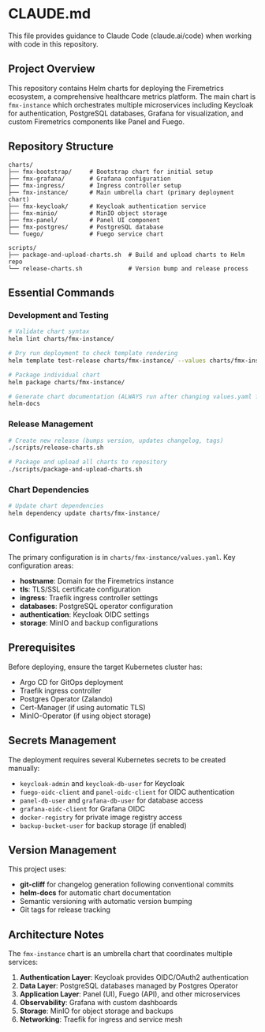 # CLAUDE.md

This file provides guidance to Claude Code (claude.ai/code) when working with code in this repository.

## Project Overview

This repository contains Helm charts for deploying the Firemetrics ecosystem, a comprehensive healthcare metrics platform. The main chart is `fmx-instance` which orchestrates multiple microservices including Keycloak for authentication, PostgreSQL databases, Grafana for visualization, and custom Firemetrics components like Panel and Fuego.

## Repository Structure

```
charts/
├── fmx-bootstrap/     # Bootstrap chart for initial setup
├── fmx-grafana/       # Grafana configuration
├── fmx-ingress/       # Ingress controller setup
├── fmx-instance/      # Main umbrella chart (primary deployment chart)
├── fmx-keycloak/      # Keycloak authentication service
├── fmx-minio/         # MinIO object storage
├── fmx-panel/         # Panel UI component
├── fmx-postgres/      # PostgreSQL database
└── fuego/             # Fuego service chart

scripts/
├── package-and-upload-charts.sh  # Build and upload charts to Helm repo
└── release-charts.sh             # Version bump and release process
```

## Essential Commands

### Development and Testing
```bash
# Validate chart syntax
helm lint charts/fmx-instance/

# Dry run deployment to check template rendering
helm template test-release charts/fmx-instance/ --values charts/fmx-instance/values.yaml

# Package individual chart
helm package charts/fmx-instance/

# Generate chart documentation (ALWAYS run after changing values.yaml files)
helm-docs
```

### Release Management
```bash
# Create new release (bumps version, updates changelog, tags)
./scripts/release-charts.sh

# Package and upload all charts to repository
./scripts/package-and-upload-charts.sh
```

### Chart Dependencies
```bash
# Update chart dependencies
helm dependency update charts/fmx-instance/
```

## Configuration

The primary configuration is in `charts/fmx-instance/values.yaml`. Key configuration areas:
- **hostname**: Domain for the Firemetrics instance
- **tls**: TLS/SSL certificate configuration
- **ingress**: Traefik ingress controller settings
- **databases**: PostgreSQL operator configuration
- **authentication**: Keycloak OIDC settings
- **storage**: MinIO and backup configurations

## Prerequisites

Before deploying, ensure the target Kubernetes cluster has:
- Argo CD for GitOps deployment
- Traefik ingress controller
- Postgres Operator (Zalando)
- Cert-Manager (if using automatic TLS)
- MinIO-Operator (if using object storage)

## Secrets Management

The deployment requires several Kubernetes secrets to be created manually:
- `keycloak-admin` and `keycloak-db-user` for Keycloak
- `fuego-oidc-client` and `panel-oidc-client` for OIDC authentication
- `panel-db-user` and `grafana-db-user` for database access
- `grafana-oidc-client` for Grafana OIDC
- `docker-registry` for private image registry access
- `backup-bucket-user` for backup storage (if enabled)

## Version Management

This project uses:
- **git-cliff** for changelog generation following conventional commits
- **helm-docs** for automatic chart documentation
- Semantic versioning with automatic version bumping
- Git tags for release tracking

## Architecture Notes

The `fmx-instance` chart is an umbrella chart that coordinates multiple services:
1. **Authentication Layer**: Keycloak provides OIDC/OAuth2 authentication
2. **Data Layer**: PostgreSQL databases managed by Postgres Operator
3. **Application Layer**: Panel (UI), Fuego (API), and other microservices
4. **Observability**: Grafana with custom dashboards
5. **Storage**: MinIO for object storage and backups
6. **Networking**: Traefik for ingress and service mesh